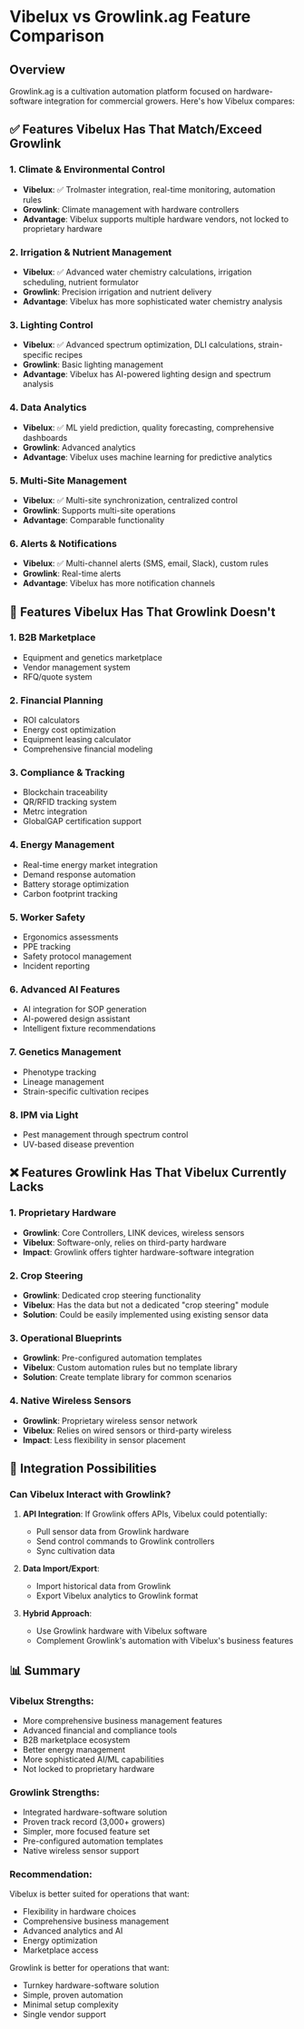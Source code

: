 # Vibelux vs Growlink.ag Feature Comparison

## Overview
Growlink.ag is a cultivation automation platform focused on hardware-software integration for commercial growers. Here's how Vibelux compares:

## ✅ Features Vibelux Has That Match/Exceed Growlink

### 1. **Climate & Environmental Control**
- **Vibelux**: ✅ Trolmaster integration, real-time monitoring, automation rules
- **Growlink**: Climate management with hardware controllers
- **Advantage**: Vibelux supports multiple hardware vendors, not locked to proprietary hardware

### 2. **Irrigation & Nutrient Management**
- **Vibelux**: ✅ Advanced water chemistry calculations, irrigation scheduling, nutrient formulator
- **Growlink**: Precision irrigation and nutrient delivery
- **Advantage**: Vibelux has more sophisticated water chemistry analysis

### 3. **Lighting Control**
- **Vibelux**: ✅ Advanced spectrum optimization, DLI calculations, strain-specific recipes
- **Growlink**: Basic lighting management
- **Advantage**: Vibelux has AI-powered lighting design and spectrum analysis

### 4. **Data Analytics**
- **Vibelux**: ✅ ML yield prediction, quality forecasting, comprehensive dashboards
- **Growlink**: Advanced analytics
- **Advantage**: Vibelux uses machine learning for predictive analytics

### 5. **Multi-Site Management**
- **Vibelux**: ✅ Multi-site synchronization, centralized control
- **Growlink**: Supports multi-site operations
- **Advantage**: Comparable functionality

### 6. **Alerts & Notifications**
- **Vibelux**: ✅ Multi-channel alerts (SMS, email, Slack), custom rules
- **Growlink**: Real-time alerts
- **Advantage**: Vibelux has more notification channels

## 🚀 Features Vibelux Has That Growlink Doesn't

### 1. **B2B Marketplace**
- Equipment and genetics marketplace
- Vendor management system
- RFQ/quote system

### 2. **Financial Planning**
- ROI calculators
- Energy cost optimization
- Equipment leasing calculator
- Comprehensive financial modeling

### 3. **Compliance & Tracking**
- Blockchain traceability
- QR/RFID tracking system
- Metrc integration
- GlobalGAP certification support

### 4. **Energy Management**
- Real-time energy market integration
- Demand response automation
- Battery storage optimization
- Carbon footprint tracking

### 5. **Worker Safety**
- Ergonomics assessments
- PPE tracking
- Safety protocol management
- Incident reporting

### 6. **Advanced AI Features**
- AI integration for SOP generation
- AI-powered design assistant
- Intelligent fixture recommendations

### 7. **Genetics Management**
- Phenotype tracking
- Lineage management
- Strain-specific cultivation recipes

### 8. **IPM via Light**
- Pest management through spectrum control
- UV-based disease prevention

## ❌ Features Growlink Has That Vibelux Currently Lacks

### 1. **Proprietary Hardware**
- **Growlink**: Core Controllers, LINK devices, wireless sensors
- **Vibelux**: Software-only, relies on third-party hardware
- **Impact**: Growlink offers tighter hardware-software integration

### 2. **Crop Steering**
- **Growlink**: Dedicated crop steering functionality
- **Vibelux**: Has the data but not a dedicated "crop steering" module
- **Solution**: Could be easily implemented using existing sensor data

### 3. **Operational Blueprints**
- **Growlink**: Pre-configured automation templates
- **Vibelux**: Custom automation rules but no template library
- **Solution**: Create template library for common scenarios

### 4. **Native Wireless Sensors**
- **Growlink**: Proprietary wireless sensor network
- **Vibelux**: Relies on wired sensors or third-party wireless
- **Impact**: Less flexibility in sensor placement

## 🔄 Integration Possibilities

### Can Vibelux Interact with Growlink?
1. **API Integration**: If Growlink offers APIs, Vibelux could potentially:
   - Pull sensor data from Growlink hardware
   - Send control commands to Growlink controllers
   - Sync cultivation data

2. **Data Import/Export**: 
   - Import historical data from Growlink
   - Export Vibelux analytics to Growlink format

3. **Hybrid Approach**:
   - Use Growlink hardware with Vibelux software
   - Complement Growlink's automation with Vibelux's business features

## 📊 Summary

### Vibelux Strengths:
- More comprehensive business management features
- Advanced financial and compliance tools
- B2B marketplace ecosystem
- Better energy management
- More sophisticated AI/ML capabilities
- Not locked to proprietary hardware

### Growlink Strengths:
- Integrated hardware-software solution
- Proven track record (3,000+ growers)
- Simpler, more focused feature set
- Pre-configured automation templates
- Native wireless sensor support

### Recommendation:
Vibelux is better suited for operations that want:
- Flexibility in hardware choices
- Comprehensive business management
- Advanced analytics and AI
- Energy optimization
- Marketplace access

Growlink is better for operations that want:
- Turnkey hardware-software solution
- Simple, proven automation
- Minimal setup complexity
- Single vendor support